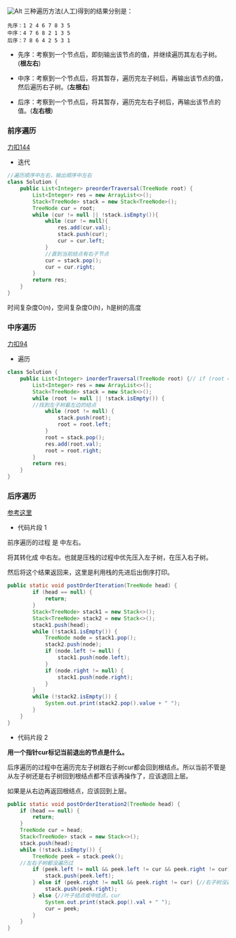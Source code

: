 ![Alt](https://img-blog.csdnimg.cn/20200808143822730.png?x-oss-process=image/watermark,type_ZmFuZ3poZW5naGVpdGk,shadow_10,text_aHR0cHM6Ly9ibG9nLmNzZG4ubmV0L21pcmFjbGVvbg==,size_16,color_FFFFFF,t_70)
三种遍历方法(人工)得到的结果分别是：
```
先序：1 2 4 6 7 8 3 5
中序：4 7 6 8 2 1 3 5
后序：7 8 6 4 2 5 3 1
```
- 先序：考察到一个节点后，即刻输出该节点的值，并继续遍历其左右子树。(**根左右**)

- 中序：考察到一个节点后，将其暂存，遍历完左子树后，再输出该节点的值，然后遍历右子树。(**左根右**)

- 后序：考察到一个节点后，将其暂存，遍历完左右子树后，再输出该节点的值。(**左右根**)

### 前序遍历
[力扣144](https://leetcode-cn.com/problems/binary-tree-preorder-traversal/)


- 迭代
```java
//遍历顺序中左右，输出顺序中左右
class Solution {
    public List<Integer> preorderTraversal(TreeNode root) {
        List<Integer> res = new ArrayList<>();
        Stack<TreeNode> stack = new Stack<TreeNode>();
        TreeNode cur = root;
        while (cur != null || !stack.isEmpty()){
            while (cur != null){
                res.add(cur.val);
                stack.push(cur);
                cur = cur.left;
            }
            //直到当前结点有右子节点
            cur = stack.pop();
            cur = cur.right;
        }
        return res;
    }
}
```
时间复杂度O(n)，空间复杂度O(h)，h是树的高度
### 中序遍历
[力扣94](https://leetcode-cn.com/problems/binary-tree-inorder-traversal/)

- 遍历
```java
class Solution {
    public List<Integer> inorderTraversal(TreeNode root) {// if (root == null) return res;
        List<Integer> res = new ArrayList<>();
        Stack<TreeNode> stack = new Stack<>();
        while (root != null || !stack.isEmpty()) {
        //找到左子树最左边的结点
            while (root != null) {
                stack.push(root);
                root = root.left;
            }
            root = stack.pop();
            res.add(root.val);
            root = root.right;
        }
        return res;
    }
}
```

### 后序遍历
[参考这里](https://leetcode-cn.com/problems/binary-tree-preorder-traversal/solution/leetcodesuan-fa-xiu-lian-dong-hua-yan-shi-xbian-2/)
- 代码片段 1

前序遍历的过程 是 中左右。

将其转化成 中右左。也就是压栈的过程中优先压入左子树，在压入右子树。

然后将这个结果返回来，这里是利用栈的先进后出倒序打印。
```java
public static void postOrderIteration(TreeNode head) {
		if (head == null) {
			return;
		}
		Stack<TreeNode> stack1 = new Stack<>();
		Stack<TreeNode> stack2 = new Stack<>();
		stack1.push(head);
		while (!stack1.isEmpty()) {
			TreeNode node = stack1.pop();
			stack2.push(node);
			if (node.left != null) {
				stack1.push(node.left);
			}
			if (node.right != null) {
				stack1.push(node.right);
			}
		}
		while (!stack2.isEmpty()) {
			System.out.print(stack2.pop().value + " ");
		}
	}
}
```
- 代码片段 2

**用一个指针cur标记当前退出的节点是什么。**

后序遍历的过程中在遍历完左子树跟右子树cur都会回到根结点。所以当前不管是从左子树还是右子树回到根结点都不应该再操作了，应该退回上层。

如果是从右边再返回根结点，应该回到上层。
```java
public static void postOrderIteration2(TreeNode head) { 
	if (head == null) {
		return;
	}
	TreeNode cur = head;
	Stack<TreeNode> stack = new Stack<>();
	stack.push(head);
	while (!stack.isEmpty()) {
		TreeNode peek = stack.peek();
    //左右子树都没遍历过
		if (peek.left != null && peek.left != cur && peek.right != cur) {
			stack.push(peek.left);
		} else if (peek.right != null && peek.right != cur) {//右子树没遍历过
			stack.push(peek.right);
		} else {//叶子结点或中结点，cur 
			System.out.print(stack.pop().val + " ");
			cur = peek;
		}
	}
}
```
